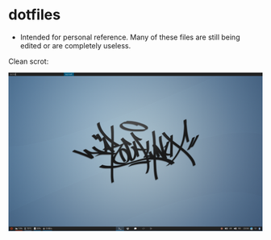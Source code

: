 # dotfiles
- Intended for personal reference. Many of these files are still being edited or are completely useless.

Clean scrot:

![Clean_Scrot](pics/clean.png)


